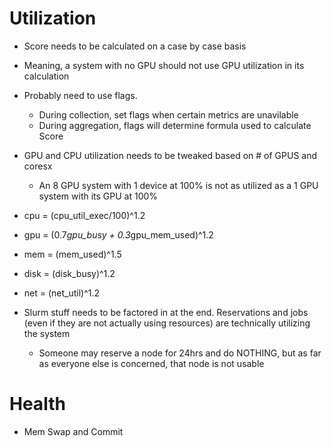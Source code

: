 # Utilization
- Score needs to be calculated on a case by case basis
- Meaning, a system with no GPU should not use GPU utilization in its calculation
- Probably need to use flags.
    - During collection, set flags when certain metrics are unavilable
    - During aggregation, flags will determine formula used to calculate Score

- GPU and CPU utilization needs to be tweaked based on # of GPUS and coresx
    - An 8 GPU system with 1 device at 100% is not as utilized as a 1 GPU system with its GPU at 100%
    



- cpu = (cpu_util_exec/100)^1.2
- gpu = (0.7*gpu_busy + 0.3*gpu_mem_used)^1.2
- mem = (mem_used)^1.5
- disk = (disk_busy)^1.2
- net = (net_util)^1.2



- Slurm stuff needs to be factored in at the end. Reservations and jobs (even if they are not actually using resources) are technically utilizing the system
    - Someone may reserve a node for 24hrs and do NOTHING, but as far as everyone else is concerned, that node is not usable


# Health
- Mem Swap and Commit
